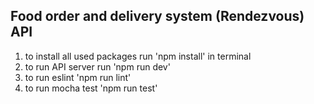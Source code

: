## Food order and delivery system (Rendezvous) API

1) to install all used packages run 'npm install' in terminal
2) to run API server run 'npm run dev'
3) to run eslint 'npm run lint'
4) to run mocha test 'npm run test'
